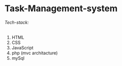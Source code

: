 # Task-Management-system

###### Tech-stack:

1. HTML
2. CSS
3. JavaScript
4. php (mvc architacture)
5. mySql
